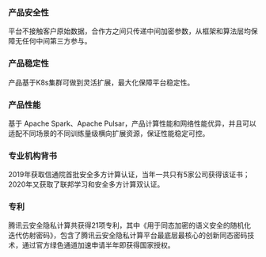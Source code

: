 ### 产品安全性
平台不接触客户原始数据，合作方之间只传递中间加密参数，从框架和算法层均保障无任何中间第三方参与。

### 产品稳定性
产品基于K8s集群可做到灵活扩展，最大化保障平台稳定性。

### 产品性能
基于 Apache Spark、Apache Pulsar，产品计算性能和网络性能优异，并且可以适配不同场景的不同训练量级横向扩展资源，保证性能稳定可控。

### 专业机构背书
2019年获取信通院首批安全多方计算认证，当年一共只有5家公司获得该证书；2020年又获取了联邦学习和安全多方计算双认证。

### 专利
腾讯云安全隐私计算共获得21项专利，其中《用于同态加密的语义安全的随机化迭代仿射密码》，包含了腾讯云安全隐私计算平台最底层最核心的创新同态密码技术，通过官方绿色通道加速申请半年即获得国家授权。
